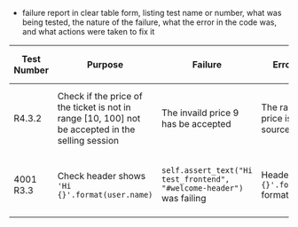  - failure report in clear table form, listing test name or number, what was being tested, the nature of the failure, what the error in the code was, and what actions were taken to fix it

| Test Number | Purpose | Failure | Error in the code | How Fixed | Failures addressed or not |
| ----------- | ------- | ------- | ----------------- | --------- | ------------------------- |
| R4.3.2      | Check if the price of the ticket is not in range [10, 100] not be accepted in the selling session | The invaild price 9 has be accepted | The range of  ticket price is [1,100] in source code | Change  the range of ticket price from [1,100] to [10,100] | Addressed                 |
| 4001 R3.3 | Check header shows `'Hi {}'.format(user.name)` | `self.assert_text("Hi test_frontend", "#welcome-header")` was failing | Header was `'Welcome {}'.format(user.name)` format | Change `index.html` code to say `Hi {user.name}` instead | Addressed
